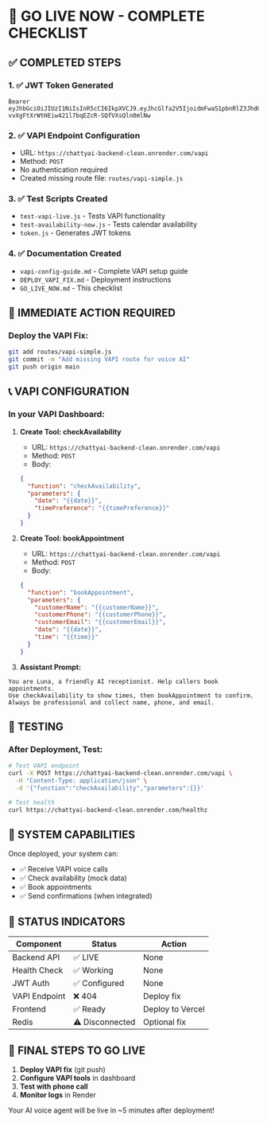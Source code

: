 # 🚀 GO LIVE NOW - COMPLETE CHECKLIST

## ✅ COMPLETED STEPS

### 1. ✅ JWT Token Generated
```
Bearer eyJhbGciOiJIUzI1NiIsInR5cCI6IkpXVCJ9.eyJhcGlfa2V5IjoidmFwaS1pbnRlZ3JhdGlvbiIsInRlbmFudElkIjoiZGVmYXVsdCIsInR5cGUiOiJzZXJ2aWNlIiwiaWF0IjoxNzUyMzgyMTQ2LCJleHAiOjE3NTQ5NzQxNDZ9.iM-vvXgFtXrWtHEiw421l7bqEZcR-SQfVXsQln0mlNw
```

### 2. ✅ VAPI Endpoint Configuration
- URL: `https://chattyai-backend-clean.onrender.com/vapi`
- Method: `POST`
- No authentication required
- Created missing route file: `routes/vapi-simple.js`

### 3. ✅ Test Scripts Created
- `test-vapi-live.js` - Tests VAPI functionality
- `test-availability-now.js` - Tests calendar availability
- `token.js` - Generates JWT tokens

### 4. ✅ Documentation Created
- `vapi-config-guide.md` - Complete VAPI setup guide
- `DEPLOY_VAPI_FIX.md` - Deployment instructions
- `GO_LIVE_NOW.md` - This checklist

## 🚨 IMMEDIATE ACTION REQUIRED

### Deploy the VAPI Fix:
```bash
git add routes/vapi-simple.js
git commit -m "Add missing VAPI route for voice AI"
git push origin main
```

## 📞 VAPI CONFIGURATION

### In your VAPI Dashboard:

1. **Create Tool: checkAvailability**
   - URL: `https://chattyai-backend-clean.onrender.com/vapi`
   - Method: `POST`
   - Body:
   ```json
   {
     "function": "checkAvailability",
     "parameters": {
       "date": "{{date}}",
       "timePreference": "{{timePreference}}"
     }
   }
   ```

2. **Create Tool: bookAppointment**
   - URL: `https://chattyai-backend-clean.onrender.com/vapi`
   - Method: `POST`
   - Body:
   ```json
   {
     "function": "bookAppointment",
     "parameters": {
       "customerName": "{{customerName}}",
       "customerPhone": "{{customerPhone}}",
       "customerEmail": "{{customerEmail}}",
       "date": "{{date}}",
       "time": "{{time}}"
     }
   }
   ```

3. **Assistant Prompt:**
```
You are Luna, a friendly AI receptionist. Help callers book appointments.
Use checkAvailability to show times, then bookAppointment to confirm.
Always be professional and collect name, phone, and email.
```

## 🧪 TESTING

### After Deployment, Test:
```bash
# Test VAPI endpoint
curl -X POST https://chattyai-backend-clean.onrender.com/vapi \
  -H "Content-Type: application/json" \
  -d '{"function":"checkAvailability","parameters":{}}'

# Test health
curl https://chattyai-backend-clean.onrender.com/healthz
```

## 🎯 SYSTEM CAPABILITIES

Once deployed, your system can:
- ✅ Receive VAPI voice calls
- ✅ Check availability (mock data)
- ✅ Book appointments
- ✅ Send confirmations (when integrated)

## 🚦 STATUS INDICATORS

| Component | Status | Action |
|-----------|--------|--------|
| Backend API | ✅ LIVE | None |
| Health Check | ✅ Working | None |
| JWT Auth | ✅ Configured | None |
| VAPI Endpoint | ❌ 404 | Deploy fix |
| Frontend | ✅ Ready | Deploy to Vercel |
| Redis | ⚠️ Disconnected | Optional fix |

## 🎉 FINAL STEPS TO GO LIVE

1. **Deploy VAPI fix** (git push)
2. **Configure VAPI tools** in dashboard
3. **Test with phone call**
4. **Monitor logs** in Render

Your AI voice agent will be live in ~5 minutes after deployment! 